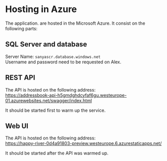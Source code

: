 # Hosting in Azure

The application. are hosted in the Microsoft Azure. It consist on the following parts:

## SQL Server and database
Server Name: `sanyascr.database.windows.net`  
Username and password need to be requested on Alex.

## REST API
The API is hosted on the following address:  
https://addressbook-api-h5gmdghdcyfaf6gu.westeurope-01.azurewebsites.net/swagger/index.html

It should be started first to warm  up the service.

## Web UI
The API is hosted on the following address:  
https://happy-river-0d4a91803-preview.westeurope.6.azurestaticapps.net/

It should be started after the API was warmed up.
